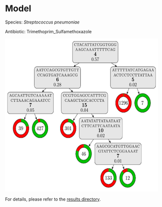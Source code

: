 
# Model

Species: *Streptococcus pneumoniae*

Antibiotic: Trimethoprim_Sulfamethoxazole

<img src="./model.png" width=500 height=500 />

For details, please refer to the [results directory](../../../../../results/cart_b/streptococcus%20pneumoniae/trimethoprim_sulfamethoxazole/repeat_9/).

